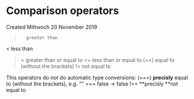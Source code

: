 # Comparison operators
Created Mittwoch 20 November 2019

>		greater than
<		less than
>=		greater than or equal to
<=		less than or equal to
(==)	equal to (without the brackets)
!=		not equal to

This operators do not do automatic type conversions:
(===)	**precisly** equal to (without the brackets), e.g. "" === false -> false
!==		**precisly **not equal to

